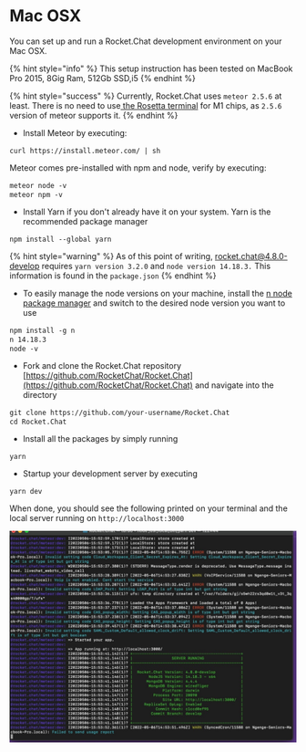 # Mac OSX

You can set up and run a Rocket.Chat development environment on your Mac OSX.

{% hint style="info" %}
This setup instruction has been tested on MacBook Pro 2015, 8Gig Ram, 512Gb SSD,i5
{% endhint %}

{% hint style="success" %}
Currently, Rocket.Chat uses `meteor 2.5.6` at least. There is no need to use[ the Rosetta terminal](https://support.apple.com/en-us/HT211861) for M1 chips, as `2.5.6` version of meteor supports it.
{% endhint %}

* Install Meteor by executing:

```
curl https://install.meteor.com/ | sh
```

Meteor comes pre-installed with npm and node, verify by executing:

```
meteor node -v
meteor npm -v
```

* Install Yarn if you don't already have it on your system. Yarn is the recommended package manager

```
npm install --global yarn
```

{% hint style="warning" %}
As of this point of writing, rocket.chat@4.8.0-develop requires `yarn version 3.2.0` and `node version 14.18.3.` This information is found in the `package.json`
{% endhint %}

* To easily manage the node versions on your machine, install the [n node package manager](https://www.npmjs.com/package/n) and switch to the desired node version you want to use

```
npm install -g n
n 14.18.3
node -v
```

* Fork and clone the Rocket.Chat repository [https://github.com/RocketChat/Rocket.Chat](https://github.com/RocketChat/Rocket.Chat) and navigate into the directory

```
git clone https://github.com/your-username/Rocket.Chat
cd Rocket.Chat
```

* Install all the packages by simply running

```
yarn
```

* Startup your development server by executing

```
yarn dev
```

When done, you should see the following printed on your terminal and the local server running on `http://localhost:3000`

![](<../../.gitbook/assets/image (51).png>)
